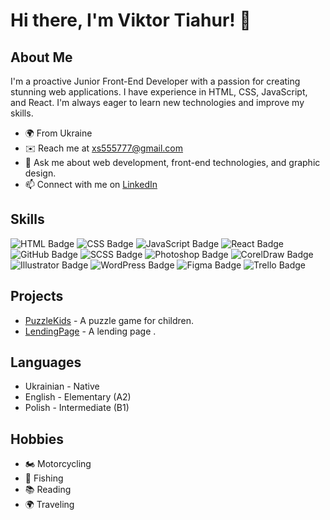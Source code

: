 # Hi there, I'm Viktor Tiahur! 👋

## About Me
I'm a proactive Junior Front-End Developer with a passion for creating stunning web applications. I have experience in HTML, CSS, JavaScript, and React. I'm always eager to learn new technologies and improve my skills.

- 🌍 From Ukraine
- ✉️ Reach me at [xs555777@gmail.com](mailto:xs555777@gmail.com)
- 💬 Ask me about web development, front-end technologies, and graphic design.
- 📫 Connect with me on [LinkedIn](https://linkedin.com/in/viktortiahur)

## Skills
![HTML Badge](https://img.shields.io/badge/HTML-5-orange)
![CSS Badge](https://img.shields.io/badge/CSS-3-blue)
![JavaScript Badge](https://img.shields.io/badge/JavaScript-ES6-yellow)
![React Badge](https://img.shields.io/badge/React-JS-blue)
![GitHub Badge](https://img.shields.io/badge/GitHub-Repo-black)
![SCSS Badge](https://img.shields.io/badge/SCSS-Sass-pink)
![Photoshop Badge](https://img.shields.io/badge/Photoshop-Editor-blue)
![CorelDraw Badge](https://img.shields.io/badge/CorelDraw-Editor-green)
![Illustrator Badge](https://img.shields.io/badge/Illustrator-Editor-orange)
![WordPress Badge](https://img.shields.io/badge/WordPress-CMS-blue)
![Figma Badge](https://img.shields.io/badge/Figma-Design-red)
![Trello Badge](https://img.shields.io/badge/Trello-Management-blue)

## Projects
- [PuzzleKids](https://puzzlekids.netlify.app) - A puzzle game for children.
- [LendingPage](https://ntktajhneyf.github.io/lendingpage) - A lending page .

## Languages
- Ukrainian - Native
- English - Elementary (A2)
- Polish - Intermediate (B1)
  
## Hobbies
- 🏍️ Motorcycling
- 🎣 Fishing
- 📚 Reading
- 🌍 Traveling
